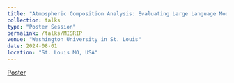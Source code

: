 ```yaml
---
title: "Atmospheric Composition Analysis: Evaluating Large Language Model's Ability in Recognising Physical Phenomena"
collection: talks
type: "Poster Session"
permalink: /talks/MISRIP
venue: "Washington University in St. Louis"
date: 2024-08-01
location: "St. Louis MO, USA"
---
```


[Poster](/files/Resume-3.pdf)
